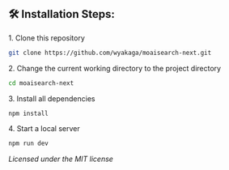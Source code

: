 <h2>🛠️ Installation Steps:</h2>

<p>1. Clone this repository</p>

```bash
git clone https://github.com/wyakaga/moaisearch-next.git
```

<p>2. Change the current working directory to the project directory</p>

```bash
cd moaisearch-next
```

<p>3. Install all dependencies</p>

```bash
npm install
```

<p>4. Start a local server</p>

```bash
npm run dev
```

*Licensed under the MIT license*